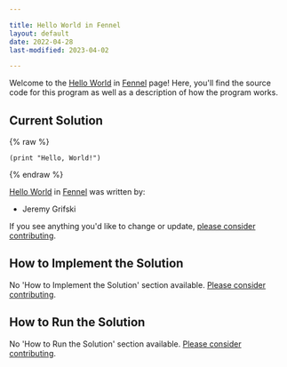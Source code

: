 ```yaml
---

title: Hello World in Fennel
layout: default
date: 2022-04-28
last-modified: 2023-04-02

---
```


Welcome to the [Hello World](https://sampleprograms.io/projects/hello-world) in [Fennel](https://sampleprograms.io/languages/fennel) page! Here, you'll find the source code for this program as well as a description of how the program works.

## Current Solution

{% raw %}

```fennel
(print "Hello, World!")
```

{% endraw %}

[Hello World](https://sampleprograms.io/projects/hello-world) in [Fennel](https://sampleprograms.io/languages/fennel) was written by:

- Jeremy Grifski

If you see anything you'd like to change or update, [please consider contributing](https://github.com/TheRenegadeCoder/sample-programs).

## How to Implement the Solution

No 'How to Implement the Solution' section available. [Please consider contributing](https://github.com/TheRenegadeCoder/sample-programs-website).

## How to Run the Solution

No 'How to Run the Solution' section available. [Please consider contributing](https://github.com/TheRenegadeCoder/sample-programs-website).